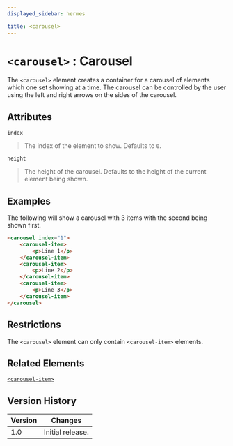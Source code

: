 ```yaml
---
displayed_sidebar: hermes

title: <carousel>
---
```


# `<carousel>` : Carousel

The `<carousel>` element creates a container for a carousel of elements which one set showing at a time.
The carousel can be controlled by the user using the left and right arrows on the sides of the carousel.

## Attributes

`index`
> The index of the element to show. Defaults to `0`.

`height`
> The height of the carousel. Defaults to the height of the current element being shown.

## Examples

The following will show a carousel with 3 items with the second being shown first.

```html
<carousel index="1">
    <carousel-item>
        <p>Line 1</p>
    </carousel-item>
    <carousel-item>
        <p>Line 2</p>
    </carousel-item>
    <carousel-item>
        <p>Line 3</p>
    </carousel-item>
</carousel>
```

## Restrictions

The `<carousel>` element can only contain `<carousel-item>` elements.

## Related Elements

[`<carousel-item>`](../elements/carousel-item)

## Version History

| Version | Changes |
| ------- | ------- |
| 1.0     | Initial release. |